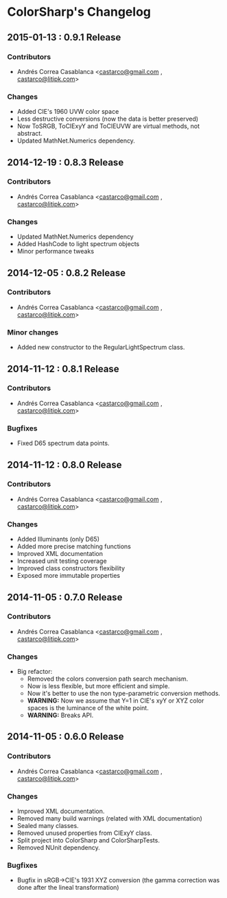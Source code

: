 ColorSharp's Changelog
======================

## 2015-01-13 : 0.9.1 Release

### Contributors
* Andrés Correa Casablanca <castarco@gmail.com , castarco@litipk.com>

### Changes
 * Added CIE's 1960 UVW color space
 * Less destructive conversions (now the data is better preserved)
 * Now ToSRGB, ToCIExyY and ToCIEUVW are virtual methods, not abstract.
 * Updated MathNet.Numerics dependency.


## 2014-12-19 : 0.8.3 Release

### Contributors
* Andrés Correa Casablanca <castarco@gmail.com , castarco@litipk.com>

### Changes
 * Updated MathNet.Numerics dependency
 * Added HashCode to light spectrum objects
 * Minor performance tweaks


## 2014-12-05 : 0.8.2 Release

### Contributors
 * Andrés Correa Casablanca <castarco@gmail.com , castarco@litipk.com>

### Minor changes
 * Added new constructor to the RegularLightSpectrum class.

## 2014-11-12 : 0.8.1 Release

### Contributors
 * Andrés Correa Casablanca <castarco@gmail.com , castarco@litipk.com>

### Bugfixes
 * Fixed D65 spectrum data points.


## 2014-11-12 : 0.8.0 Release

### Contributors
 * Andrés Correa Casablanca <castarco@gmail.com , castarco@litipk.com>

### Changes
 * Added Illuminants (only D65)
 * Added more precise matching functions
 * Improved XML documentation
 * Increased unit testing coverage
 * Improved class constructors flexibility
 * Exposed more immutable properties


## 2014-11-05 : 0.7.0 Release

### Contributors
 * Andrés Correa Casablanca <castarco@gmail.com , castarco@litipk.com>

### Changes
 * Big refactor:
   * Removed the colors conversion path search mechanism.
   * Now is less flexible, but more efficient and simple.
   * Now it's better to use the non type-parametric conversion methods.
   * **WARNING:** Now we assume that Y=1 in CIE's xyY or XYZ color spaces is the luminance of the white point.
   * **WARNING:** Breaks API.


## 2014-11-05 : 0.6.0 Release

### Contributors
 * Andrés Correa Casablanca <castarco@gmail.com , castarco@litipk.com>

### Changes
 * Improved XML documentation.
 * Removed many build warnings (related with XML documentation)
 * Sealed many classes.
 * Removed unused properties from CIExyY class.
 * Split project into ColorSharp and ColorSharpTests.
 * Removed NUnit dependency.

### Bugfixes
 * Bugfix in sRGB->CIE's 1931 XYZ conversion (the gamma correction was done after the lineal transformation)
